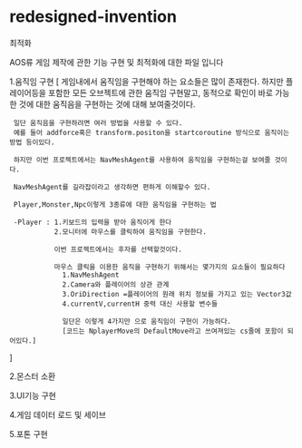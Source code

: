 # redesigned-invention
최적화

AOS류 게임 제작에 관한 기능 구현 및 최적화에 대한 파일 입니다

1.움직임 구현
   [
     게임내에서 움직임을 구현해야 하는 요소들은 많이 존재한다. 하지만 플레이어등을 포함한 모든 오브젝트에 관한 움직임 구현말고, 동적으로 확인이 바로 가능한 것에 대한 움직음을 구현하는 것에 대해 보여줄것이다.
     
     일단 움직음을 구현하려면 여러 방법을 사용할 수 있다.
     예를 들어 addforce혹은 transform.positon을 startcoroutine 방식으로 움직이는 방법 등이있다.
     
     하지만 이번 프로젝트에서는 NavMeshAgent를 사용하여 움직임을 구현하는걸 보여줄 것이다.
     
     NavMeshAgent를 길라잡이라고 생각하면 편하게 이해할수 있다.
     
     Player,Monster,Npc이렇게 3종류에 대한 움직임을 구현하는 법
     
     -Player : 1.키보드의 입력을 받아 움직이게 한다
               2.모니터에 마우스를 클릭하여 움직임을 구현한다.
               
               이번 프로젝트에서는 후자를 선택할것이다.
               
               마우스 클릭을 이용한 움직을 구현하기 위해서는 몇가지의 요소들이 필요하다
                 1.NavMeshAgent
                 2.Camera와 플레이어의 상관 관계
                 3.OriDirection =플레이어의 원래 위치 정보를 가지고 있는 Vector3값
                 4.currentV,currentH 중력 대신 사용할 변수들
                 
                 일단은 이렇게 4가지만 으로 움직임이 구현이 가능하다.
                 [코드는 NplayerMove의 DefaultMove라고 쓰여져있는 cs줄에 포함이 되어있다.]
                 
               
    
   ]


2.몬스터 소환

3.UI기능 구현

4.게임 데이터 로드 및 세이브

5.포톤 구현
